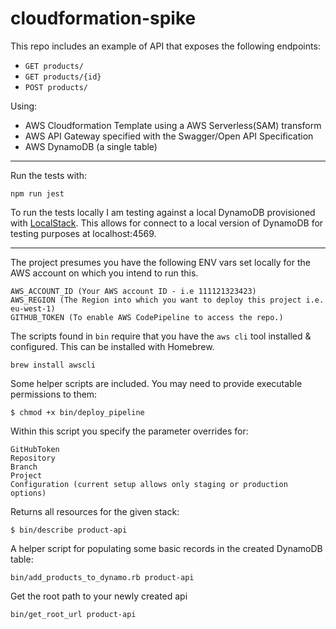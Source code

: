 # cloudformation-spike

This repo includes an example of API that exposes the following endpoints:
- `GET products/` 
- `GET products/{id}` 
- `POST products/` 

Using:
- AWS Cloudformation Template using a AWS Serverless(SAM) transform
- AWS API Gateway specified with the Swagger/Open API Specification
- AWS DynamoDB (a single table)

----

Run the tests with:
```
npm run jest
```

To run the tests locally I am testing against a local DynamoDB provisioned with [LocalStack](https://github.com/localstack/localstack). This allows for connect to a local version of DynamoDB for testing purposes at localhost:4569.

----

The project presumes you have the following ENV vars set locally for the AWS account on which you intend to run this.

```
AWS_ACCOUNT_ID (Your AWS account ID - i.e 111121323423)
AWS_REGION (The Region into which you want to deploy this project i.e. eu-west-1)
GITHUB_TOKEN (To enable AWS CodePipeline to access the repo.)
```

The scripts found in `bin` require that you have the `aws cli` tool installed & configured. This can be installed with Homebrew.
```
brew install awscli
```


Some helper scripts are included. You may need to provide executable permissions to them:

```
$ chmod +x bin/deploy_pipeline
```

Within this script you specify the parameter overrides for:

```
GitHubToken
Repository
Branch
Project
Configuration (current setup allows only staging or production options)
```


Returns all resources for the given stack:
```
$ bin/describe product-api
```


A helper script for populating some basic records in the created DynamoDB table:
```
bin/add_products_to_dynamo.rb product-api
```


Get the root path to your newly created api
```
bin/get_root_url product-api
```



